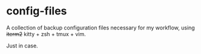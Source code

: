 # config-files
A collection of backup configuration files necessary for my workflow, using ~~iterm2~~ kitty + zsh + tmux + vim.

Just in case.
